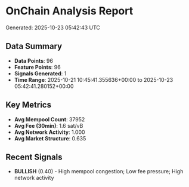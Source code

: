 # OnChain Analysis Report
Generated: 2025-10-23 05:42:43 UTC

## Data Summary
- **Data Points**: 96
- **Feature Points**: 96
- **Signals Generated**: 1
- **Time Range**: 2025-10-21 10:45:41.355636+00:00 to 2025-10-23 05:42:41.280152+00:00

## Key Metrics
- **Avg Mempool Count**: 37952
- **Avg Fee (30min)**: 1.6 sat/vB
- **Avg Network Activity**: 1.000
- **Avg Market Structure**: 0.635

## Recent Signals
- **BULLISH** (0.40) - High mempool congestion; Low fee pressure; High network activity
